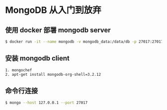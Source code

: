 # MongoDB 从入门到放弃

## 使用 docker 部署 mongodb server

```sh
$ docker run -it --name mongodb -v mongodb_data:/data/db -p 27017:27017 -d mongo
```

## 安装 mongodb client

```
1. mongochef
2. apt-get install mongodb-org-shell=3.2.12
```

## 命令行连接

```sh
$ mongo --host 127.0.0.1 --port 27017
```